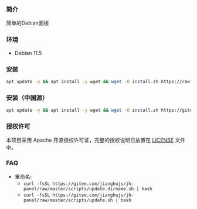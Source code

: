 
### 简介

简单的Debian面板

### 环境

- Debian 11.5

### 安装

```bash
apt update -y && apt install -y wget && wget -O install.sh https://raw.githubusercontent.com/jianghujs/jh-panel/master/scripts/install.sh && bash install.sh
```

### 安装（中国源）

```bash
apt update -y && apt install -y wget && wget -O install.sh https://gitee.com/jianghujs/jh-panel/raw/master/scripts/install.sh && bash install.sh cn
```

### 授权许可

本项目采用 Apache 开源授权许可证，完整的授权说明已放置在 [LICENSE](https://github.com/midoks/jh-panel/blob/master/LICENSE) 文件中。

### FAQ

- 重命名: 
    - `curl -fsSL https://gitee.com/jianghujs/jh-panel/raw/master/scripts/update.dirname.sh | bash`
    - `curl -fsSL https://gitee.com/jianghujs/jh-panel/raw/master/scripts/update.sh | bash`
